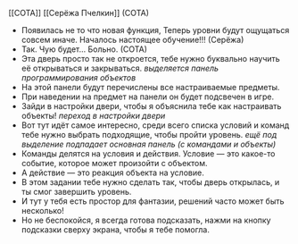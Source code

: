 [[СОТА]] [[Серёжа Пчелкин]]
(СОТА)
- Появилась не то что новая функция, Теперь уровни будут ощущаться совсем иначе. Началось настоящее обучение!!!
(Серёжа)
- Так. Чую будет... Больно.
(СОТА)
- Эта дверь просто так не откроется, тебе нужно буквально научить её открываться и закрываться.
*выделяется панель программирования объектов*
- На этой панели будут перечислены все настраиваемые предметы.
- При наведении на предмет на панели он будет подсвечен в игре.
- Зайди в настройки двери, чтобы я объяснила тебе как настраивать объекты!
*переход в настройки двери*
- Вот тут идёт самое интересно, среди всего списка условий и команд тебе нужно выбрать подходящие, чтобы пройти уровень.
*ещё под выделение подпадает основная панель (с командами и объекты)*
- Команды делятся на условия и действия. Условие — это какое-то событие, которое может произойти с объектом.
- А действие — это реакция объекта на условие.
- В этом задании тебе нужно сделать так, чтобы дверь открылась, и ты смог завершить уровень.
- И тут у тебя есть простор для фантазии, решений часто может быть несколько!
- Но не беспокойся, я всегда готова подсказать, нажми на кнопку подсказки сверху экрана, чтобы я тебе помогла.